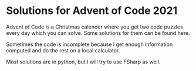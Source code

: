 # Solutions for Advent of Code 2021

Advent of Code is a Christmas calender where you get two code puzzles every day which you can solve.
Some solutions for them can be found here.

Sometimes the code is incomplete because I get enough information computed and do the rest on a local calculator.

Most solutions are in python, but I will try to use FSharp as well.
